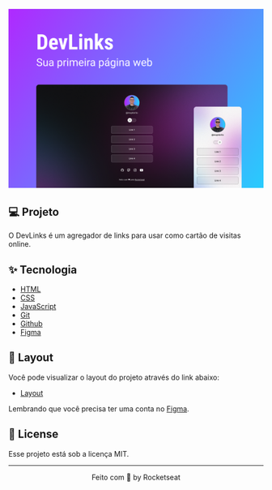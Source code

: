 <p align="center">
  <img alt="DevLinks" src=".github/preview.png" />
</p>

## 💻 Projeto

O DevLinks é um agregador de links para usar como cartão de visitas online.

## ✨ Tecnologia

- [HTML](https://developer.mozilla.org/pt-BR/docs/Web/HTML)
- [CSS](https://developer.mozilla.org/pt-BR/docs/Web/CSS)
- [JavaScript](https://developer.mozilla.org/pt-BR/docs/Web/JavaScript)
- [Git](https://git-scm.com)
- [Github](https://github.com/)
- [Figma](https://figma.com/)

## 🔖 Layout

Você pode visualizar o layout do projeto através do link abaixo:

- [Layout](https://www.figma.com/community/file/1187422022288947321)

Lembrando que você precisa ter uma conta no [Figma](http://figma.com/).

## 📝 License

Esse projeto está sob a licença MIT.

---

<p align="center">
  Feito com 💜 by Rocketseat
</p>
